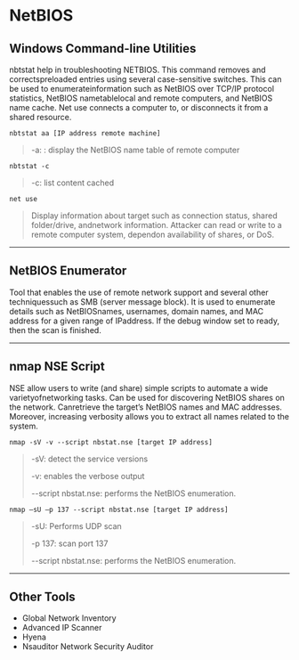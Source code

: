 # NetBIOS

## Windows Command-line Utilities

nbtstat help in troubleshooting NETBIOS. This command removes and correctspreloaded entries using several case-sensitive switches. This can be used to enumerateinformation such as NetBIOS over TCP/IP protocol statistics, NetBIOS nametablelocal and remote computers, and NetBIOS name cache. Net use connects a computer to, or disconnects it from a shared resource.

```
nbtstat aa [IP address remote machine]
```

> -a: : display the NetBIOS name table of remote computer

```
nbtstat -c
```

> -c: list content cached

```
net use
```

> Display information about target such as connection status, shared folder/drive, andnetwork information. Attacker can read or write to a remote computer system, dependon availability of shares, or DoS.

***

## NetBIOS Enumerator

Tool that enables the use of remote network support and several other techniquessuch as SMB (server message block). It is used to enumerate details such as NetBIOSnames, usernames, domain names, and MAC address for a given range of IPaddress. If the debug window set to ready, then the scan is finished.

***

## nmap NSE Script

NSE allow users to write (and share) simple scripts to automate a wide varietyofnetworking tasks. Can be used for discovering NetBIOS shares on the network. Canretrieve the target’s NetBIOS names and MAC addresses. Moreover, increasing verbosity allows you to extract all names related to the system.

```
nmap -sV -v --script nbstat.nse [target IP address]
```

> -sV: detect the service versions&#x20;
>
> -v: enables the verbose output&#x20;
>
> \--script nbstat.nse: performs the NetBIOS enumeration.

```
nmap –sU –p 137 --script nbstat.nse [target IP address]
```

> -sU: Performs UDP scan&#x20;
>
> -p 137: scan port 137&#x20;
>
> \--script nbstat.nse: performs the NetBIOS enumeration.

***

## Other Tools

* Global Network Inventory&#x20;
* Advanced IP Scanner&#x20;
* Hyena&#x20;
* Nsauditor Network Security Auditor

